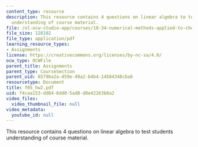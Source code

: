 ```yaml
---
content_type: resource
description: This resource contains 4 questions on linear algebra to test students
  understanding of course material.
file: /ol-ocw-studio-app/courses/10-34-numerical-methods-applied-to-chemical-engineering-fall-2005/f4caa153dd646dd05ad8d8e42263b0a2_f05_hw2.pdf
file_size: 128102
file_type: application/pdf
learning_resource_types:
- Assignments
license: https://creativecommons.org/licenses/by-nc-sa/4.0/
ocw_type: OCWFile
parent_title: Assignments
parent_type: CourseSection
parent_uid: 6579ba2a-d59e-49a2-b4b4-14584348cba6
resourcetype: Document
title: f05_hw2.pdf
uid: f4caa153-dd64-6dd0-5ad8-d8e42263b0a2
video_files:
  video_thumbnail_file: null
video_metadata:
  youtube_id: null
---
```

This resource contains 4 questions on linear algebra to test students understanding of course material.